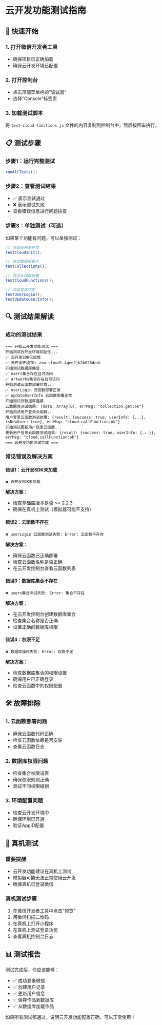 # 云开发功能测试指南

## 🚀 快速开始

### 1. 打开微信开发者工具
- 确保项目已正确加载
- 确保云开发环境已配置

### 2. 打开控制台
- 点击顶部菜单栏的"调试器"
- 选择"Console"标签页

### 3. 加载测试脚本
将 `test-cloud-functions.js` 文件的内容复制到控制台中，然后按回车执行。

## 📋 测试步骤

### 步骤1：运行完整测试
```javascript
runAllTests();
```

### 步骤2：查看测试结果
- ✅ 表示测试通过
- ❌ 表示测试失败
- 查看错误信息进行问题排查

### 步骤3：单独测试（可选）
如果某个功能有问题，可以单独测试：

```javascript
// 测试云开发环境
testCloudInit();

// 测试数据库集合
testCollections();

// 测试云函数部署
testCloudFunctions();

// 测试具体功能
testUserLogin();
testUpdateUserInfo();
```

## 🔍 测试结果解读

### 成功的测试结果
```
=== 开始云开发功能测试 ===
开始测试云开发环境初始化...
✅ 云开发SDK已加载
✅ 云开发环境ID: zou-cloud1-4gee2jb2b028dcdc
开始测试数据库集合...
✅ users集合存在且可访问
✅ artworks集合存在且可访问
开始测试云函数部署状态...
✅ userLogin 云函数部署正常
✅ updateUserInfo 云函数部署正常
开始测试云数据库连接...
云数据库测试结果: {data: Array(0), errMsg: "collection.get:ok"}
开始测试用户登录云函数...
用户登录云函数测试结果: {result: {success: true, userInfo: {...}, isNewUser: true}, errMsg: "cloud.callFunction:ok"}
开始测试更新用户信息云函数...
更新用户信息云函数测试结果: {result: {success: true, userInfo: {...}}, errMsg: "cloud.callFunction:ok"}
=== 云开发功能测试完成 ===
```

### 常见错误及解决方案

#### 错误1：云开发SDK未加载
```
❌ 云开发SDK未加载
```
**解决方案：**
- 检查基础库版本是否 >= 2.2.3
- 确保在真机上测试（模拟器可能不支持）

#### 错误2：云函数不存在
```
❌ userLogin 云函数测试失败: Error: 云函数不存在
```
**解决方案：**
- 确保云函数已正确部署
- 检查云函数名称是否正确
- 在云开发控制台查看云函数列表

#### 错误3：数据库集合不存在
```
❌ users集合测试失败: Error: 集合不存在
```
**解决方案：**
- 在云开发控制台创建数据库集合
- 检查集合名称是否正确
- 设置正确的数据库权限

#### 错误4：权限不足
```
❌ 数据库操作失败: Error: 权限不足
```
**解决方案：**
- 检查数据库集合的权限设置
- 确保用户已正确登录
- 检查云函数中的权限配置

## 🛠️ 故障排除

### 1. 云函数部署问题
- 确保云函数代码正确
- 检查云函数依赖是否安装
- 查看云函数日志

### 2. 数据库权限问题
- 检查集合权限设置
- 确保权限规则正确
- 测试不同权限级别

### 3. 环境配置问题
- 检查云开发环境ID
- 确保环境已开通
- 验证AppID配置

## 📱 真机测试

### 重要提醒
- 云开发功能建议在真机上测试
- 模拟器可能无法正常使用云开发
- 确保真机已登录微信

### 真机测试步骤
1. 在微信开发者工具中点击"预览"
2. 用微信扫描二维码
3. 在真机上打开小程序
4. 在真机上测试登录功能
5. 查看真机控制台日志

## 📊 测试报告

测试完成后，你应该能够：
- ✅ 成功登录微信
- ✅ 创建用户记录
- ✅ 更新用户信息
- ✅ 保存作品到数据库
- ✅ 从数据库加载作品

如果所有测试都通过，说明云开发功能配置正确，可以正常使用！
